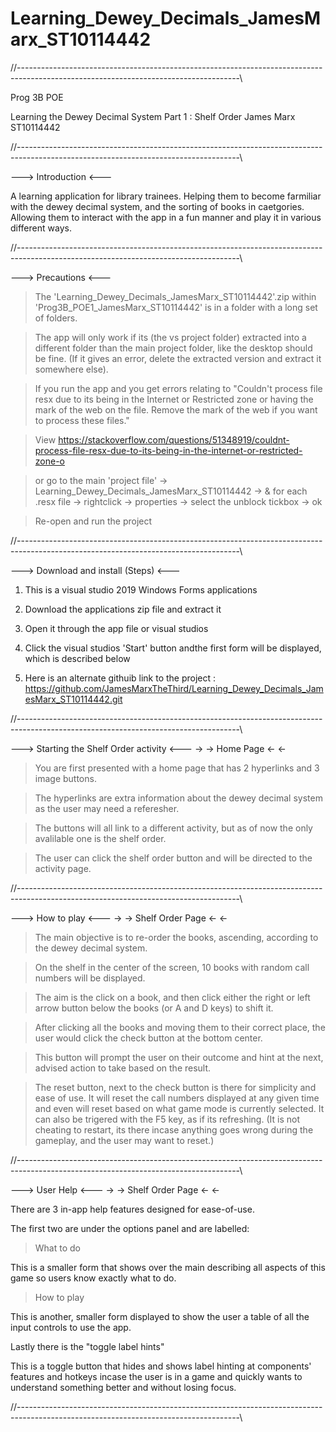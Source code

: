 # Learning_Dewey_Decimals_JamesMarx_ST10114442

//-------------------------------------------------------------------------------------------------------------------------------------\\

Prog 3B POE

Learning the Dewey Decimal System
Part 1 : Shelf Order 
James Marx
ST10114442 

//-------------------------------------------------------------------------------------------------------------------------------------\\

---> Introduction <---

A learning application for library trainees. Helping them to become farmiliar with the dewey decimal system, and the sorting of books in caetgories.
Allowing them to interact with the app in a fun manner and play it in various different ways.

//-------------------------------------------------------------------------------------------------------------------------------------\\

---> Precautions  <---

> The 'Learning_Dewey_Decimals_JamesMarx_ST10114442'.zip within 'Prog3B_POE1_JamesMarx_ST10114442' is in a folder with a long set of folders.

> The app will only work if its (the vs project folder) extracted into a different folder than the main project folder, like the desktop should be fine. (If it gives an error, delete the extracted version and extract it somewhere else).

> If you run the app and you get errors relating to "Couldn't process file resx due to its being in the Internet or Restricted zone or having the mark of the web on the file. Remove the mark of the web if you want to process these files."

> View https://stackoverflow.com/questions/51348919/couldnt-process-file-resx-due-to-its-being-in-the-internet-or-restricted-zone-o

> or go to the main 'project file' -> Learning_Dewey_Decimals_JamesMarx_ST10114442 -> & for each .resx file -> rightclick -> properties -> select the unblock tickbox -> ok

> Re-open and run the project

//-------------------------------------------------------------------------------------------------------------------------------------\\

---> Download and install (Steps) <---

1. This is a visual studio 2019 Windows Forms applications

2. Download the applications zip file and extract it

3. Open it through the app file or visual studios

4. Click the visual studios 'Start' button andthe first form will be displayed, which is described below

5. Here is an alternate githuib link to the project : https://github.com/JamesMarxTheThird/Learning_Dewey_Decimals_JamesMarx_ST10114442.git

//-------------------------------------------------------------------------------------------------------------------------------------\\

---> Starting the Shelf Order activity <---
-> -> Home Page <- <-

> You are first presented with a home page that has 2 hyperlinks and 3 image buttons.

> The hyperlinks are extra information about the dewey decimal system as the user may need a referesher.

> The buttons will all link to a different activity, but as of now the only avalilable one is the shelf order.

> The user can click the shelf order button and will be directed to the activity page.

//-------------------------------------------------------------------------------------------------------------------------------------\\

---> How to play <---
-> -> Shelf Order Page <- <-

> The main objective is to re-order the books, ascending, according to the dewey decimal system.

> On the shelf in the center of the screen, 10 books with random call numbers will be displayed.

> The aim is the click on a book, and then click either the right or left arrow button below the books (or A and D keys) to shift it.

> After clicking all the books and moving them to their correct place, the user would click the check button at the bottom center.

> This button will prompt the user on their outcome and hint at the next, advised action to take based on the result.

> The reset button, next to the check button is there for simplicity and ease of use. It will reset the call numbers displayed at any given time
and even will reset based on what game mode is currently selected. It can also be trigered with the F5 key, as if its refreshing.
(It is not cheating to restart, its there incase anything goes wrong during the gameplay, and the user may want to reset.)

//-------------------------------------------------------------------------------------------------------------------------------------\\

---> User Help <---
-> -> Shelf Order Page <- <-

There are 3 in-app help features designed for ease-of-use.

The first two are under the options panel and are labelled:

> What to do

This is a smaller form that shows over the main describing all aspects of this game so users know exactly what to do.

> How to play

This is another, smaller form displayed to show the user a table of all the input controls to use the app.

Lastly there is the "toggle label hints"

This is a toggle button that hides and shows label hinting at components' features and hotkeys incase the user is in a game and quickly wants to understand something
better and without losing focus.

//-------------------------------------------------------------------------------------------------------------------------------------\\

